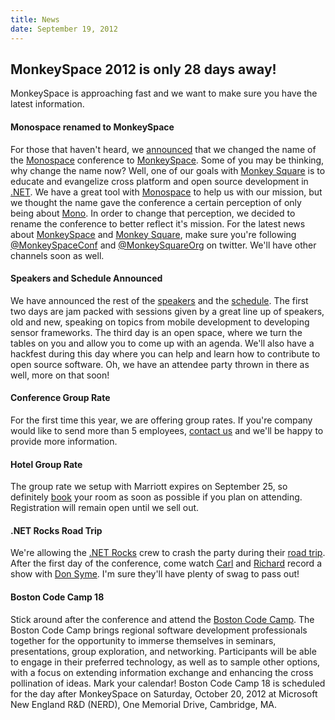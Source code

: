 ```yaml
---
title: News
date: September 19, 2012
---
```


## MonkeySpace 2012 is only 28 days away!
MonkeySpace is approaching fast and we want to make sure you have the latest information.

#### Monospace renamed to MonkeySpace
For those that haven't heard, we [announced](https://twitter.com/monospace_conf/status/243998779290832897) that we changed the name of the [Monospace](http://monospace.us) conference to [MonkeySpace](http://monkeyspace.org). Some of you may be thinking, why change the name now? Well, one of our goals with [Monkey Square](http://monkeysquare.org) is to educate and evangelize cross platform and open source development in [.NET](http://www.microsoft.com/net). We have a great tool with [Monospace](http://monospace.us) to help us with our mission, but we thought the name gave the conference a certain perception of only being about [Mono](http://www.mono-project.com). In order to change that perception, we decided to rename the conference to better reflect it's mission. For the latest news about [MonkeySpace](http://monkeyspace.org) and [Monkey Square](http://monkeysquare.org), make sure you're following [@MonkeySpaceConf](https://twitter.com/monkeyspaceconf) and [@MonkeySquareOrg](https://twitter.com/monkeysquareorg) on twitter. We'll have other channels soon as well.

#### Speakers and Schedule Announced
We have announced the rest of the [speakers](http://monkeyspace.org/#speakers) and the [schedule](http://monkeyspace.org/#schedule). The first two days are jam packed with sessions given by a great line up of speakers, old and new, speaking on topics from mobile development to developing sensor frameworks. The third day is an open space, where we turn the tables on you and allow you to come up with an agenda. We'll also have a hackfest during this day where you can help and learn how to contribute to open source software. Oh, we have an attendee party thrown in there as well, more on that soon!

#### Conference Group Rate
For the first time this year, we are offering group rates. If you're company would like to send more than 5 employees, [contact us](mailto:monkeyspace@monkeysquare.org) and we'll be happy to provide more information.

#### Hotel Group Rate
The group rate we setup with Marriott expires on September 25, so definitely [book](http://www.marriott.com/hotels/travel/boscb?groupCode=mnomnoa&app=resvlink&fromDate=10/16/12&toDate=10/19/12) your room as soon as possible if you plan on attending. Registration will remain open until we sell out.

#### .NET Rocks Road Trip
We're allowing the [.NET Rocks](http://www.dotnetrocks.com) crew to crash the party during their [road trip](http://dotnetrocks.com/roadtrip.aspx). After the first day of the conference, come watch [Carl](https://twitter.com/carlfranklin) and [Richard](https://twitter.com/richcampbell) record a show with [Don Syme](https://twitter.com/dsyme). I'm sure they'll have plenty of swag to pass out!

#### Boston Code Camp 18
Stick around after the conference and attend the [Boston Code Camp](http://www.bostoncodecamp.com/). The Boston Code Camp brings regional software development professionals together for the opportunity to immerse themselves in seminars, presentations, group exploration, and networking. Participants will be able to engage in their preferred technology, as well as to sample other options, with a focus on extending information exchange and enhancing the cross pollination of ideas. Mark your calendar! Boston Code Camp 18 is scheduled for the day after MonkeySpace on Saturday, October 20, 2012 at Microsoft New England R&D (NERD), One Memorial Drive, Cambridge, MA.